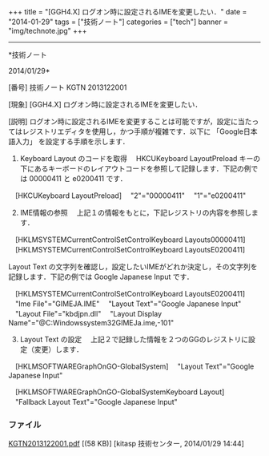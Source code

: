 ﻿+++
title = "[GGH4.X] ログオン時に設定されるIMEを変更したい．"
date = "2014-01-29"
tags = ["技術ノート"]
categories = ["tech"]
banner = "img/technote.jpg"
+++

-----------------------------------------------------------------------------------------------------------------------------

*技術ノート

2014/01/29*


[番号]
技術ノート KGTN 2013122001

[現象]
[GGH4.X] ログオン時に設定されるIMEを変更したい．

[説明]
ログオン時に設定されるIMEを変更することは可能ですが，設定に当たってはレジストリエディタを使用し，かつ手順が複雑です．以下に
「Google日本語入力」 を設定する手順を示します．

1) Keyboard Layout のコードを取得
　HKCUKeyboard LayoutPreload
キーの下にあるキーボードのレイアウトコードを参照して記録します．下記の例では
00000411 と e0200411 です．

　[HKCUKeyboard LayoutPreload]
　"2"="00000411"
　"1"="e0200411"

2) IME情報の参照
　上記１の情報をもとに，下記レジストリの内容を参照します．

　[HKLMSYSTEMCurrentControlSetControlKeyboard
Layouts00000411]
　[HKLMSYSTEMCurrentControlSetControlKeyboard
LayoutsE0200411]

Layout Text
の文字列を確認し，設定したいIMEがどれか決定し，その文字列を記録します．下記の例では
Google Japanese Input です．

　[HKLMSYSTEMCurrentControlSetControlKeyboard
LayoutsE0200411]
　"Ime File"="GIMEJA.IME"
　"Layout Text"="Google Japanese Input"
　"Layout File"="kbdjpn.dll"
　"Layout Display
Name"="@C:Windowssystem32GIMEJa.ime,-101"

3) Layout Text の設定
　上記２で記録した情報を２つのGGのレジストリに設定（変更）します．

　[HKLMSOFTWAREGraphOnGO-GlobalSystem]
　"Layout Text"="Google Japanese Input"

　[HKLMSOFTWAREGraphOnGO-GlobalSystemKeyboard Layout]
　"Fallback Layout Text"="Google Japanese Input"


### ファイル

 
 


[KGTN2013122001.pdf](http://techreport.kitasp.net/attachments/download/1464/KGTN2013122001.pdf)
 [(58 KB)] [kitasp 技術センター, 2014/01/29
14:44]


 


 


